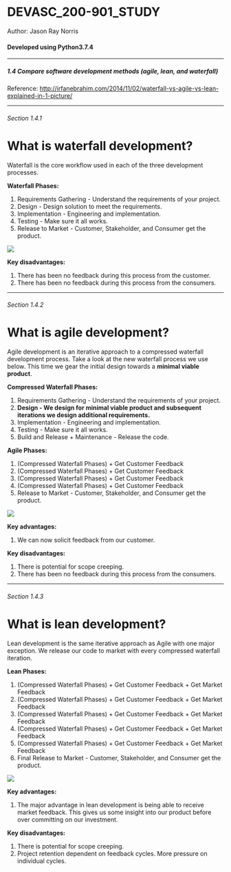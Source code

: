 # DEVASC_200-901_STUDY
<p>Author: Jason Ray Norris</p>
<h4>Developed using Python3.7.4</h4>
<hr>
<h5>1.4 Compare software development methods (agile, lean, and waterfall)

</h5>

Reference: http://irfanebrahim.com/2014/11/02/waterfall-vs-agile-vs-lean-explained-in-1-picture/

<hr>

<h6>Section 1.4.1</h6>

# What is waterfall development?

Waterfall is the core workflow used in each of the three development processes.

<b>Waterfall Phases:</b>
1. Requirements Gathering - Understand the requirements of your project.
2. Design - Design solution to meet the requirements.
3. Implementation - Engineering and implementation.
4. Testing - Make sure it all works.
5. Release to Market - Customer, Stakeholder, and Consumer get the product.

<img src="https://i.ibb.co/v1wrk6J/waterfall-dev-process.jpg">

<b>Key disadvantages:</b>
1. There has been no feedback during this process from the customer.
2. There has been no feedback during this process from the consumers.

<hr>
<h6>Section 1.4.2</h6>

# What is agile development?

Agile development is an iterative approach to a compressed waterfall development process.  Take a look at the new waterfall process we use below.
This time we gear the initial design towards a <b>minimal viable product</b>.

<b>Compressed Waterfall Phases:</b>
1. Requirements Gathering - Understand the requirements of your project.
2. <b>Design - We design for minimal viable product and subsequent iterations we design additional requirements.</b>
3. Implementation - Engineering and implementation.
4. Testing - Make sure it all works.
5. Build and Release + Maintenance - Release the code.

<b>Agile Phases:</b>
1. (Compressed Waterfall Phases) + Get Customer Feedback
2. (Compressed Waterfall Phases) + Get Customer Feedback
3. (Compressed Waterfall Phases) + Get Customer Feedback
4. (Compressed Waterfall Phases) + Get Customer Feedback
5. Release to Market - Customer, Stakeholder, and Consumer get the product.

<img src="https://i.ibb.co/zGBBK9H/agile-dev-process.jpg">

<b>Key advantages:</b>
1. We can now solicit feedback from our customer.

<b>Key disadvantages:</b>
1. There is potential for scope creeping.
2. There has been no feedback during this process from the consumers.

<hr>
<h6>Section 1.4.3</h6>

# What is lean development?

Lean development is the same iterative approach as Agile with one major exception.  We release our code to market with every compressed waterfall iteration.
<br>

<b>Lean Phases:</b>
1. (Compressed Waterfall Phases) + Get Customer Feedback + Get Market Feedback
2. (Compressed Waterfall Phases) + Get Customer Feedback + Get Market Feedback
3. (Compressed Waterfall Phases) + Get Customer Feedback + Get Market Feedback
4. (Compressed Waterfall Phases) + Get Customer Feedback + Get Market Feedback
5. (Compressed Waterfall Phases) + Get Customer Feedback + Get Market Feedback
6. Final Release to Market - Customer, Stakeholder, and Consumer get the product.

<img src="https://i.ibb.co/DVMWwJY/lean-dev-process.jpg">

<b>Key advantages:</b>
1. The major advantage in lean development is being able to receive market feedback.  This gives us some insight into our product before over committing on our investment.

<b>Key disadvantages:</b>
1. There is potential for scope creeping.
2. Project retention dependent on feedback cycles. More pressure on individual cycles.









